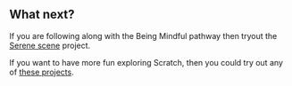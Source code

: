 ## What next?

If you are following along with the Being Mindful pathway then tryout the [Serene scene](https://learning-admin.raspberrypi.org/en/projects/serene-scene) project.

If you want to have more fun exploring Scratch, then you could try out any of [these projects](https://projects.raspberrypi.org/en/projects?software%5B%5D=scratch).



